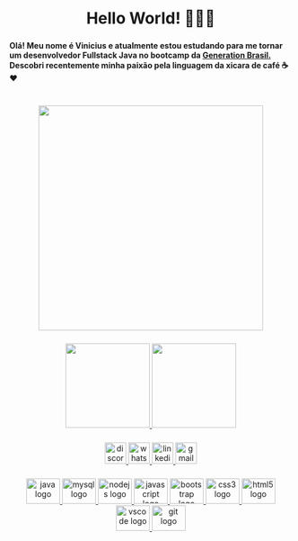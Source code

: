 <h1 align="center">Hello World! ✌🏽✨</h1>

###

<h4 align="left">Olá! Meu nome é Vinicius e atualmente estou estudando para me tornar um desenvolvedor Fullstack Java no bootcamp da <a href="https://brazil.generation.org/"> Generation Brasil.</a> Descobri recentemente minha paixão pela linguagem da xicara de café ☕❤</h4>

###

<br clear="both">

<div align="center">
  <img height="400" src="https://www.careerguide.com/career/wp-content/uploads/2021/05/programming-1.gif"  />
</div>

###

<div align="center">
  <a href="https://github.com/VinnyPC">
    <img height="150em" src="https://github-readme-stats.vercel.app/api?username=VinnyPC&count_private=true&include_all_commits=true&show_icons=true&theme=dracula&hide_border=false&show_owner=true"/>
    <img height="150em" src="https://github-readme-stats.vercel.app/api/top-langs/?username=VinnyPC&theme=dracula&hide_border=false&&layout=compact"/>
  </a>
</div>

###

<div align="center">
  <a href="https://discord.com/channels/Vinisilvax#5006"><img src="https://img.shields.io/static/v1?message=Discord&logo=discord&label=&color=7289DA&logoColor=white&labelColor=&style=for-the-badge" height="38" alt="discord logo"  />
  <a href="https://wa.me/5511990244686"><img src="https://img.shields.io/static/v1?message=Whatsapp&logo=whatsapp&label=&color=25D366&logoColor=white&labelColor=&style=for-the-badge" height="38" alt="whatsapp logo"  />
  <a href="https://www.linkedin.com/in/vinicius-s-98934a13b/ target="_blank"><img src="https://img.shields.io/static/v1?message=LinkedIn&logo=linkedin&label=&color=0077B5&logoColor=white&labelColor=&style=for-the-badge" height="38" alt="linkedin logo"  />
  <a href = "mailto:vinisilvax3@gmail.com"><img src="https://img.shields.io/static/v1?message=Gmail&logo=gmail&label=&color=D14836&logoColor=white&labelColor=&style=for-the-badge" height="38" alt="gmail logo"  />
</div>

###

<div align="center">
  <img src="https://cdn.jsdelivr.net/gh/devicons/devicon/icons/java/java-original-wordmark.svg" height="45" width="60" alt="java logo"  />
  <img src="https://cdn.jsdelivr.net/gh/devicons/devicon/icons/mysql/mysql-original-wordmark.svg" height="45" width="60" alt="mysql logo"  />
  <img src="https://cdn.jsdelivr.net/gh/devicons/devicon/icons/nodejs/nodejs-plain.svg" height="45" width="60" alt="nodejs logo"  />
  <img src="https://cdn.jsdelivr.net/gh/devicons/devicon/icons/javascript/javascript-plain.svg" height="45" width="60" alt="javascript logo"  />
  <img src="https://cdn.jsdelivr.net/gh/devicons/devicon/icons/bootstrap/bootstrap-plain-wordmark.svg" height="45" width="60" alt="bootstrap logo"  />
  <img src="https://cdn.jsdelivr.net/gh/devicons/devicon/icons/css3/css3-plain-wordmark.svg" height="45" width="60" alt="css3 logo"  />
  <img src="https://cdn.jsdelivr.net/gh/devicons/devicon/icons/html5/html5-plain-wordmark.svg" height="45" width="60" alt="html5 logo"  />
  <img src="https://cdn.jsdelivr.net/gh/devicons/devicon/icons/vscode/vscode-original-wordmark.svg" height="45" width="60" alt="vscode logo"  />
  <img src="https://cdn.jsdelivr.net/gh/devicons/devicon/icons/git/git-plain-wordmark.svg" height="45" width="60" alt="git logo"  />
</div>
                                                                                                                                


                                                                                                                                           
